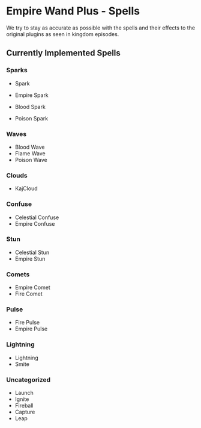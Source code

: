 # Empire Wand Plus - Spells

We try to stay as accurate as possible with the spells and their effects to the original plugins as seen in kingdom episodes. 

## Currently Implemented Spells

### Sparks

- Spark

- Empire Spark
- Blood Spark
- Poison Spark

### Waves

- Blood Wave
- Flame Wave
- Poison Wave

### Clouds

- KajCloud

### Confuse

- Celestial Confuse
- Empire Confuse

### Stun

- Celestial Stun
- Empire Stun

### Comets

- Empire Comet
- Fire Comet

### Pulse

- Fire Pulse
- Empire Pulse

### Lightning

- Lightning
- Smite

### Uncategorized

- Launch
- Ignite
- Fireball
- Capture
- Leap